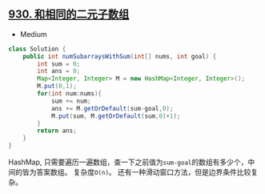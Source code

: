 ## [930. 和相同的二元子数组](https://leetcode-cn.com/problems/binary-subarrays-with-sum/)


* Medium

```java
class Solution {
    public int numSubarraysWithSum(int[] nums, int goal) {
        int sum = 0;
        int ans = 0;
        Map<Integer, Integer> M = new HashMap<Integer, Integer>();
        M.put(0,1);
        for(int num:nums){
            sum += num;
            ans += M.getOrDefault(sum-goal,0);
            M.put(sum, M.getOrDefault(sum,0)+1);
        }
        return ans;
    }
}
```
HashMap, 只需要遍历一遍数组，查一下之前值为`sum-goal`的数组有多少个，中间的皆为答案数组。
复杂度`O(n)`。
还有一种滑动窗口方法，但是边界条件比较复杂。

